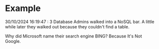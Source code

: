 # Example

<!-- replace-with-date starts -->
30/10/2024 16:19:47 : 3 Database Admins walked into a NoSQL bar. A little while later they walked out because they couldn't find a table.
<!-- replace-with-date ends -->

<!-- replace-with-joke starts -->
Why did Microsoft name their search engine BING? Because It's Not Google.
<!-- replace-with-joke ends -->